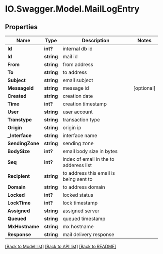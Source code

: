 # IO.Swagger.Model.MailLogEntry
## Properties

Name | Type | Description | Notes
------------ | ------------- | ------------- | -------------
**Id** | **int?** | internal db id | 
**Id** | **string** | mail id | 
**From** | **string** | from address | 
**To** | **string** | to address | 
**Subject** | **string** | email subject | 
**MessageId** | **string** | message id | [optional] 
**Created** | **string** | creation date | 
**Time** | **int?** | creation timestamp | 
**User** | **string** | user account | 
**Transtype** | **string** | transaction type | 
**Origin** | **string** | origin ip | 
**_Interface** | **string** | interface name | 
**SendingZone** | **string** | sending zone | 
**BodySize** | **int?** | email body size in bytes | 
**Seq** | **int?** | index of email in the to adderess list | 
**Recipient** | **string** | to address this email is being sent to | 
**Domain** | **string** | to address domain | 
**Locked** | **int?** | locked status | 
**LockTime** | **int?** | lock timestamp | 
**Assigned** | **string** | assigned server | 
**Queued** | **string** | queued timestamp | 
**MxHostname** | **string** | mx hostname | 
**Response** | **string** | mail delivery response | 

[[Back to Model list]](../README.md#documentation-for-models) [[Back to API list]](../README.md#documentation-for-api-endpoints) [[Back to README]](../README.md)

